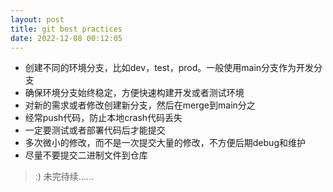```yaml
---
layout: post
title: git best practices
date: 2022-12-08 00:12:05
---
```


- 创建不同的环境分支，比如dev，test，prod。一般使用main分支作为开发分支
- 确保环境分支始终稳定，方便快速构建开发或者测试环境
- 对新的需求或者修改创建新分支，然后在merge到main分之
- 经常push代码，防止本地crash代码丢失
- 一定要测试或者部署代码后才能提交
- 多次微小的修改，而不是一次提交大量的修改，不方便后期debug和维护
- 尽量不要提交二进制文件到仓库

> :) 未完待续......
